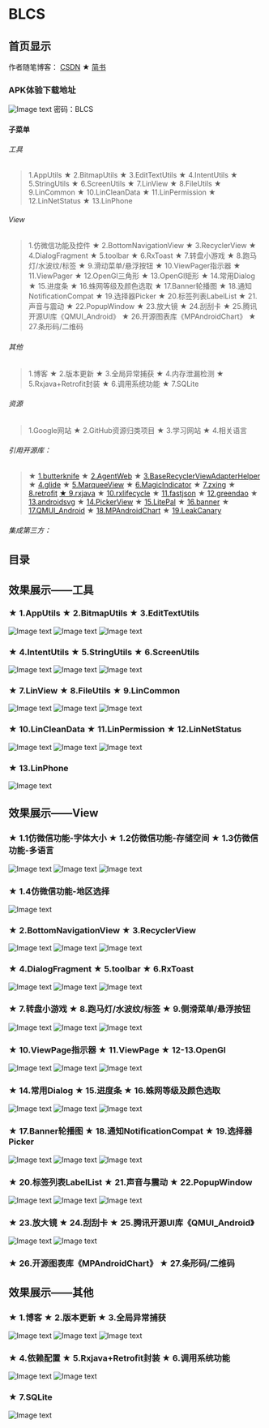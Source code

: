 # BLCS
## 首页显示
作者随笔博客： [CSDN](https://blog.csdn.net/cs_lwb)  ★  [简书](https://www.jianshu.com/u/d9db60dc00d0)
### APK体验下载地址
![Image text](https://github.com/DayorNight/File/blob/master/BLCS1.png)
密码：BLCS
#### 子菜单
###### 工具
> 1.AppUtils ★ 2.BitmapUtils ★ 3.EditTextUtils ★ 4.IntentUtils ★ 5.StringUtils ★ 6.ScreenUtils ★ 7.LinView ★ 8.FileUtils ★ 9.LinCommon
 ★ 10.LinCleanData ★ 11.LinPermission ★ 12.LinNetStatus ★ 13.LinPhone
###### View
> 1.仿微信功能及控件 ★ 2.BottomNavigationView ★ 3.RecyclerView ★ 4.DialogFragment ★ 5.toolbar ★ 6.RxToast ★ 7.转盘小游戏 ★ 8.跑马灯/水波纹/标签 ★ 
9.滑动菜单/悬浮按钮 ★ 10.ViewPager指示器 ★ 11.ViewPager ★ 12.OpenGl三角形 ★ 13.OpenGl矩形 ★ 14.常用Dialog ★ 15.进度条 ★ 16.蛛网等级及颜色选取
 ★ 17.Banner轮播图 ★ 18.通知NotificationCompat ★ 19.选择器Picker ★ 20.标签列表LabelList ★ 21.声音与震动 ★ 22.PopupWindow ★ 23.放大镜 ★ 24.刮刮卡
  ★ 25.腾讯开源UI库《QMUI_Android》 ★ 26.开源图表库《MPAndroidChart》 ★ 27.条形码/二维码
###### 其他
> 1.博客 ★ 2.版本更新 ★ 3.全局异常捕获 ★ 4.内存泄漏检测 ★ 5.Rxjava+Retrofit封装 ★ 6.调用系统功能 ★ 7.SQLite
###### 资源
> 1.Google网站 ★ 2.GitHub资源归类项目 ★ 3.学习网站 ★ 4.相关语言
###### 引用开源库：
> ★ [1.butterknife](https://github.com/JakeWharton/butterknife) ★ [2.AgentWeb](https://github.com/Justson/AgentWeb) ★ [3.BaseRecyclerViewAdapterHelper](https://github.com/CymChad/BaseRecyclerViewAdapterHelper)
★ [4.glide](https://github.com/bumptech/glide) ★ [5.MarqueeView](https://github.com/sunfusheng/MarqueeView) ★ [6.MagicIndicator](https://github.com/hackware1993/MagicIndicator)
★ [7.zxing](https://github.com/yuzhiqiang1993/zxing) ★ [8.retrofit](https://github.com/square/retrofit) [★ 9.rxjava](https://github.com/ReactiveX/RxJava)
★ [10.rxlifecycle](https://github.com/trello/RxLifecycle) ★ [11.fastjson](https://github.com/alibaba/fastjson) ★ [12.greendao](https://github.com/greenrobot/greenDAO)
★ [13.androidsvg](https://bigbadaboom.github.io/androidsvg/) ★ [14.PickerView](https://github.com/Bigkoo/Android-PickerView) ★ [15.LitePal](https://github.com/LitePalFramework/LitePal)
★ [16.banner](https://github.com/youth5201314/banner) ★ [17.QMUI_Android](https://qmuiteam.com/android) ★ [18.MPAndroidChart](https://github.com/PhilJay/MPAndroidChart)
★ [19.LeakCanary](https://github.com/square/leakcanary)
###### 集成第三方：


## 目录
## 效果展示——工具
### ★ 1.AppUtils ★ 2.BitmapUtils ★ 3.EditTextUtils
![Image text](https://github.com/DayorNight/File/blob/master/Tool/1.AppUtils.gif)
![Image text](https://github.com/DayorNight/File/blob/master/Tool/2.BitmapUtils.gif)
![Image text](https://github.com/DayorNight/File/blob/master/Tool/3.EditTextUtils.gif)
### ★ 4.IntentUtils ★ 5.StringUtils ★ 6.ScreenUtils
![Image text](https://github.com/DayorNight/File/blob/master/Tool/4.IntentUtils.gif)
![Image text](https://github.com/DayorNight/File/blob/master/Tool/5.StringUtils.gif)
![Image text](https://github.com/DayorNight/File/blob/master/Tool/6.ScreenUtils.gif)
### ★ 7.LinView ★ 8.FileUtils ★ 9.LinCommon
![Image text](https://github.com/DayorNight/File/blob/master/Tool/7.LinView.gif)
![Image text](https://github.com/DayorNight/File/blob/master/Tool/8.FileUtils.gif)
![Image text](https://github.com/DayorNight/File/blob/master/Tool/9.LinCommon.gif)
### ★ 10.LinCleanData ★ 11.LinPermission ★ 12.LinNetStatus
![Image text](https://github.com/DayorNight/File/blob/master/Tool/10.LinCleanData.gif)
![Image text](https://github.com/DayorNight/File/blob/master/Tool/11.LinPermission.gif)
![Image text](https://github.com/DayorNight/File/blob/master/Tool/12.LinNetStatus.gif)
### ★ 13.LinPhone
![Image text](https://github.com/DayorNight/File/blob/master/Tool/13.LinPhone.gif)
## 效果展示——View
### ★ 1.1仿微信功能-字体大小 ★ 1.2仿微信功能-存储空间 ★ 1.3仿微信功能-多语言
![Image text](https://github.com/DayorNight/File/blob/master/View/1.1仿微信功能-字体大小.gif)
![Image text](https://github.com/DayorNight/File/blob/master/View/1.2仿微信功能-存储空间.gif)
![Image text](https://github.com/DayorNight/File/blob/master/View/1.3仿微信功能-多语言.gif)
### ★ 1.4仿微信功能-地区选择
![Image text](https://github.com/DayorNight/File/blob/master/View/1.4仿微信功能-地区选择.gif)
### ★ 2.BottomNavigationView ★ 3.RecyclerView
![Image text](https://github.com/DayorNight/File/blob/master/View/2.BottomNavigationView.gif)
![Image text](https://github.com/DayorNight/File/blob/master/View/3.RecyclerView(1).gif)
![Image text](https://github.com/DayorNight/File/blob/master/View/3.RecyclerView(2).gif)
### ★ 4.DialogFragment ★ 5.toolbar ★ 6.RxToast
![Image text](https://github.com/DayorNight/File/blob/master/View/4.DialogFragment.gif)
![Image text](https://github.com/DayorNight/File/blob/master/View/5.toolbar.gif)
![Image text](https://github.com/DayorNight/File/blob/master/View/6.RxToast.gif)
### ★ 7.转盘小游戏 ★ 8.跑马灯/水波纹/标签 ★ 9.侧滑菜单/悬浮按钮
![Image text](https://github.com/DayorNight/File/blob/master/View/7.转盘小游戏.gif)
![Image text](https://github.com/DayorNight/File/blob/master/View/8.跑马灯水波纹标签.gif)
![Image text](https://github.com/DayorNight/File/blob/master/View/9.滑动菜单悬浮按钮.gif)
### ★ 10.ViewPage指示器 ★ 11.ViewPage ★ 12-13.OpenGl
![Image text](https://github.com/DayorNight/File/blob/master/View/10.ViewPage指示器.gif)
![Image text](https://github.com/DayorNight/File/blob/master/View/11.ViewPage.gif)
![Image text](https://github.com/DayorNight/File/blob/master/View/12-13.OpenGl.gif)
### ★ 14.常用Dialog ★ 15.进度条 ★ 16.蛛网等级及颜色选取
![Image text](https://github.com/DayorNight/File/blob/master/View/14.常用Dialog.gif)
![Image text](https://github.com/DayorNight/File/blob/master/View/15.进度条.gif)
![Image text](https://github.com/DayorNight/File/blob/master/View/16.蛛网等级及颜色选取.gif)
### ★ 17.Banner轮播图 ★ 18.通知NotificationCompat ★ 19.选择器Picker
![Image text](https://github.com/DayorNight/File/blob/master/View/17.Banner轮播图.gif)
![Image text](https://github.com/DayorNight/File/blob/master/View/18.通知NotificationCompat.gif)
![Image text](https://github.com/DayorNight/File/blob/master/View/19.选择器Picker.gif)
### ★ 20.标签列表LabelList ★ 21.声音与震动 ★ 22.PopupWindow
![Image text](https://github.com/DayorNight/File/blob/master/View/20.标签列表LabelList.gif)
![Image text](https://github.com/DayorNight/File/blob/master/View/21.声音与震动.gif)
![Image text](https://github.com/DayorNight/File/blob/master/View/22.PopupWindow.gif)
### ★ 23.放大镜 ★ 24.刮刮卡 ★ 25.腾讯开源UI库《QMUI_Android》
![Image text](https://github.com/DayorNight/File/blob/master/View/23.放大镜.gif)
![Image text](https://github.com/DayorNight/File/blob/master/View/24.刮刮卡.gif)
### ★ 26.开源图表库《MPAndroidChart》 ★ 27.条形码/二维码
## 效果展示——其他
### ★ 1.博客 ★ 2.版本更新 ★ 3.全局异常捕获
![Image text](https://github.com/DayorNight/File/blob/master/Other/1.博客.gif)
![Image text](https://github.com/DayorNight/File/blob/master/Other/2.版本更新.gif)
![Image text](https://github.com/DayorNight/File/blob/master/Other/3.全局异常捕获.gif)
### ★ 4.依赖配置 ★ 5.Rxjava+Retrofit封装 ★ 6.调用系统功能

![Image text](https://github.com/DayorNight/File/blob/master/Other/5.Rxjava+Retrofit封装.gif)
![Image text](https://github.com/DayorNight/File/blob/master/Other/6.调用系统功能.gif)
### ★ 7.SQLite
![Image text](https://github.com/DayorNight/File/blob/master/Other/7.SQLite.gif)

